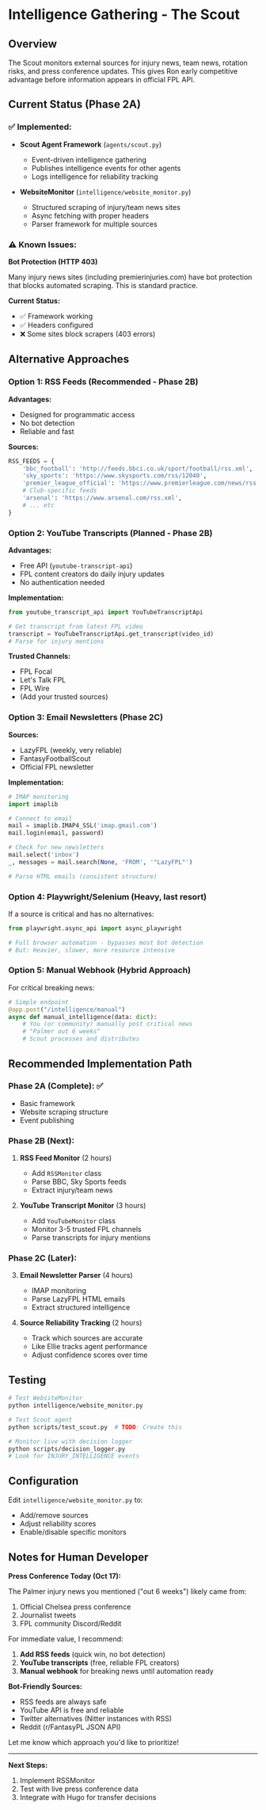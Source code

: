 # Intelligence Gathering - The Scout

## Overview

The Scout monitors external sources for injury news, team news, rotation risks, and press conference updates. This gives Ron early competitive advantage before information appears in official FPL API.

## Current Status (Phase 2A)

### ✅ Implemented:
- **Scout Agent Framework** (`agents/scout.py`)
  - Event-driven intelligence gathering
  - Publishes intelligence events for other agents
  - Logs intelligence for reliability tracking

- **WebsiteMonitor** (`intelligence/website_monitor.py`)
  - Structured scraping of injury/team news sites
  - Async fetching with proper headers
  - Parser framework for multiple sources

### ⚠️ Known Issues:

**Bot Protection (HTTP 403)**

Many injury news sites (including premierinjuries.com) have bot protection that blocks automated scraping. This is standard practice.

**Current Status:**
- ✅ Framework working
- ✅ Headers configured
- ❌ Some sites block scrapers (403 errors)

## Alternative Approaches

### Option 1: RSS Feeds (Recommended - Phase 2B)

**Advantages:**
- Designed for programmatic access
- No bot detection
- Reliable and fast

**Sources:**
```python
RSS_FEEDS = {
    'bbc_football': 'http://feeds.bbci.co.uk/sport/football/rss.xml',
    'sky_sports': 'https://www.skysports.com/rss/12040',
    'premier_league_official': 'https://www.premierleague.com/news/rss',
    # Club-specific feeds
    'arsenal': 'https://www.arsenal.com/rss.xml',
    # ... etc
}
```

### Option 2: YouTube Transcripts (Planned - Phase 2B)

**Advantages:**
- Free API (`youtube-transcript-api`)
- FPL content creators do daily injury updates
- No authentication needed

**Implementation:**
```python
from youtube_transcript_api import YouTubeTranscriptApi

# Get transcript from latest FPL video
transcript = YouTubeTranscriptApi.get_transcript(video_id)
# Parse for injury mentions
```

**Trusted Channels:**
- FPL Focal
- Let's Talk FPL
- FPL Wire
- (Add your trusted sources)

### Option 3: Email Newsletters (Phase 2C)

**Sources:**
- LazyFPL (weekly, very reliable)
- FantasyFootballScout
- Official FPL newsletter

**Implementation:**
```python
# IMAP monitoring
import imaplib

# Connect to email
mail = imaplib.IMAP4_SSL('imap.gmail.com')
mail.login(email, password)

# Check for new newsletters
mail.select('inbox')
_, messages = mail.search(None, 'FROM', '"LazyFPL"')

# Parse HTML emails (consistent structure)
```

### Option 4: Playwright/Selenium (Heavy, last resort)

If a source is critical and has no alternatives:

```python
from playwright.async_api import async_playwright

# Full browser automation - bypasses most bot detection
# But: Heavier, slower, more resource intensive
```

### Option 5: Manual Webhook (Hybrid Approach)

For critical breaking news:

```python
# Simple endpoint
@app.post("/intelligence/manual")
async def manual_intelligence(data: dict):
    # You (or community) manually post critical news
    # "Palmer out 6 weeks"
    # Scout processes and distributes
```

## Recommended Implementation Path

### Phase 2A (Complete): ✅
- Basic framework
- Website scraping structure
- Event publishing

### Phase 2B (Next):
1. **RSS Feed Monitor** (2 hours)
   - Add `RSSMonitor` class
   - Parse BBC, Sky Sports feeds
   - Extract injury/team news

2. **YouTube Transcript Monitor** (3 hours)
   - Add `YouTubeMonitor` class
   - Monitor 3-5 trusted FPL channels
   - Parse transcripts for injury mentions

### Phase 2C (Later):
3. **Email Newsletter Parser** (4 hours)
   - IMAP monitoring
   - Parse LazyFPL HTML emails
   - Extract structured intelligence

4. **Source Reliability Tracking** (2 hours)
   - Track which sources are accurate
   - Like Ellie tracks agent performance
   - Adjust confidence scores over time

## Testing

```bash
# Test WebsiteMonitor
python intelligence/website_monitor.py

# Test Scout agent
python scripts/test_scout.py  # TODO: Create this

# Monitor live with decision logger
python scripts/decision_logger.py
# Look for INJURY_INTELLIGENCE events
```

## Configuration

Edit `intelligence/website_monitor.py` to:
- Add/remove sources
- Adjust reliability scores
- Enable/disable specific monitors

## Notes for Human Developer

**Press Conference Today (Oct 17):**

The Palmer injury news you mentioned ("out 6 weeks") likely came from:
1. Official Chelsea press conference
2. Journalist tweets
3. FPL community Discord/Reddit

For immediate value, I recommend:
1. **Add RSS feeds** (quick win, no bot detection)
2. **YouTube transcripts** (free, reliable FPL creators)
3. **Manual webhook** for breaking news until automation ready

**Bot-Friendly Sources:**
- RSS feeds are always safe
- YouTube API is free and reliable
- Twitter alternatives (Nitter instances with RSS)
- Reddit (r/FantasyPL JSON API)

Let me know which approach you'd like to prioritize!

---

**Next Steps:**
1. Implement RSSMonitor
2. Test with live press conference data
3. Integrate with Hugo for transfer decisions
